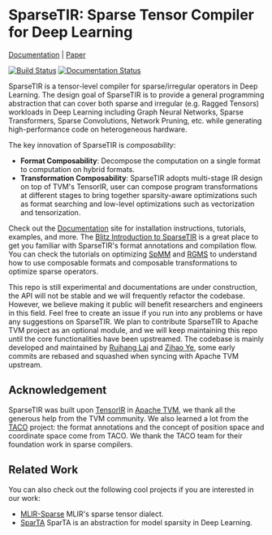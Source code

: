 <!--- Licensed to the Apache Software Foundation (ASF) under one -->
<!--- or more contributor license agreements.  See the NOTICE file -->
<!--- distributed with this work for additional information -->
<!--- regarding copyright ownership.  The ASF licenses this file -->
<!--- to you under the Apache License, Version 2.0 (the -->
<!--- "License"); you may not use this file except in compliance -->
<!--- with the License.  You may obtain a copy of the License at -->

<!---   http://www.apache.org/licenses/LICENSE-2.0 -->

<!--- Unless required by applicable law or agreed to in writing, -->
<!--- software distributed under the License is distributed on an -->
<!--- "AS IS" BASIS, WITHOUT WARRANTIES OR CONDITIONS OF ANY -->
<!--- KIND, either express or implied.  See the License for the -->
<!--- specific language governing permissions and limitations -->
<!--- under the License. -->


SparseTIR: Sparse Tensor Compiler for Deep Learning
==============================================
[Documentation](https://sampl.cs.washington.edu/sparsetir/) |
[Paper](https://arxiv.org/abs/2207.04606)

[![Build Status](https://github.com/uwsampl/sparsetir/actions/workflows/build.yml/badge.svg)](https://github.com/uwsampl/sparsetir/actions/workflows/build.yml)
[![Documentation Status](https://github.com/uwsampl/sparsetir/actions/workflows/docs.yml/badge.svg)](https://github.com/uwsampl/sparsetir/actions/workflows/docs.yml)

SparseTIR is a tensor-level compiler for sparse/irregular operators in Deep Learning. The design goal of SparseTIR is to provide a general programming abstraction that can cover both sparse and irregular (e.g. Ragged Tensors) workloads in Deep Learning including Graph Neural Networks, Sparse Transformers, Sparse Convolutions, Network Pruning, etc. while generating high-performance code on heterogeneous hardware.

The key innovation of SparseTIR is *composability*:
- **Format Composability**: Decompose the computation on a single format to computation on hybrid formats.
- **Transformation Composability**: SparseTIR adopts multi-stage IR design on top of TVM's TensorIR, user can compose program transformations at different stages to bring together sparsity-aware optimizations such as format searching and low-level optimizations such as vectorization and tensorization.

Check out the [Documentation](https://sampl.cs.washington.edu/sparsetir/) site for installation instructions, tutorials, examples, and more. The [Blitz Introduction to SparseTIR](https://sampl.cs.washington.edu/sparsetir/tutorials/blitz.html) is a great place to get you familiar with SparseTIR's format annotations and compilation flow. You can check the tutorials on optimizing [SpMM](https://sampl.cs.washington.edu/sparsetir/tutorials/spmm.html) and [RGMS](https://sampl.cs.washington.edu/sparsetir/tutorials/rgcn.html) to understand how to use composable formats and composable transformations to optimize sparse operators.

This repo is still experimental and documentations are under construction, the API will not be stable and we will frequently refactor the codebase. However, we believe making it public will benefit researchers and engineers in this field. Feel free to create an issue if you run into any problems or have any suggestions on SparseTIR. We plan to contribute SparseTIR to Apache TVM project as an optional module, and we will keep maintaining this repo until the core functionalities have been upstreamed. The codebase is mainly developed and maintained by [Ruihang Lai](https://github.com/MasterJH5574) and [Zihao Ye](https://github.com/yzh119/), some early commits are rebased and squashed when syncing with Apache TVM upstream.

Acknowledgement
---------------
SparseTIR was built upon [TensorIR](https://arxiv.org/pdf/2207.04296.pdf) in [Apache TVM](https://tvm.apache.org/), we thank all the generous help from the TVM community. We also learned a lot from the [TACO](https://github.com/tensor-compiler/taco) project: the format annotations and the concept of position space and coordinate space come from TACO. We thank the TACO team for their foundation work in sparse compilers.

Related Work
------------
You can also check out the following cool projects if you are interested in our work:
- [MLIR-Sparse](https://mlir.llvm.org/docs/Dialects/SparseTensorOps/) MLIR's sparse tensor dialect.
- [SparTA](https://github.com/microsoft/SparTA) SparTA is an abstraction for model sparsity in Deep Learning.

